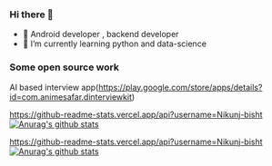 ### Hi there 👋


- 📱 Android developer , backend developer
- 🌱 I’m currently learning python and data-science

### Some open source work

AI based interview app(https://play.google.com/store/apps/details?id=com.animesafar.dinterviewkit)
<!--
**Nikunj-bisht/Nikunj-bisht** is a ✨ _special_ ✨ repository because its `README.md` (this file) appears on your GitHub profile.

Here are some ideas to get you started:

- 🔭 I’m currently working on ..
- 🌱 I’m currently learning ...
- 👯 I’m looking to collaborate on ...
- 🤔 I’m looking for help with ...
- 💬 Ask me about ...
- 📫 How to reach me: ...
- 😄 Pronouns: ...
- ⚡ Fun fact: ...
-->
https://github-readme-stats.vercel.app/api?username=Nikunj-bisht
[![Anurag's github stats](https://github-readme-stats.vercel.app/api?username=Nikunj-bisht&special_icons=true&theme=radical&show_owner=true,langs_count=4)](https://github.com/anuraghazra/github-readme-stats)

https://github-readme-stats.vercel.app/api?username=Nikunj-bisht
[![Anurag's github stats](https://github-readme-stats.vercel.app/api/top-langs?username=Nikunj-bisht&special_icons=true&theme=radical&show_owner=true,langs_count=4)](https://github.com/anuraghazra/github-readme-stats)
